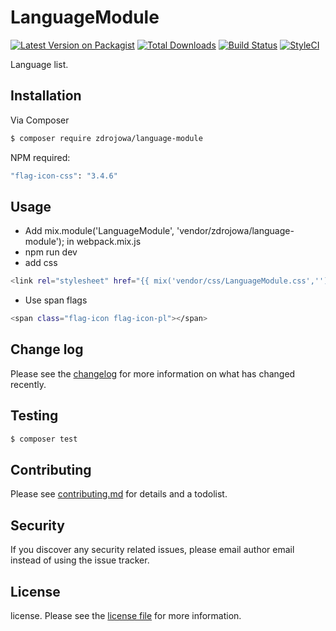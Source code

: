 # LanguageModule

[![Latest Version on Packagist][ico-version]][link-packagist]
[![Total Downloads][ico-downloads]][link-downloads]
[![Build Status][ico-travis]][link-travis]
[![StyleCI][ico-styleci]][link-styleci]

Language list.

## Installation

Via Composer

``` bash
$ composer require zdrojowa/language-module
```

NPM required:
``` bash
"flag-icon-css": "3.4.6"
```

## Usage
- Add mix.module('LanguageModule', 'vendor/zdrojowa/language-module'); in webpack.mix.js
- npm run dev
- add css
``` bash
<link rel="stylesheet" href="{{ mix('vendor/css/LanguageModule.css','') }}">
```
- Use span flags
``` bash
<span class="flag-icon flag-icon-pl"></span>
```

## Change log

Please see the [changelog](changelog.md) for more information on what has changed recently.

## Testing

``` bash
$ composer test
```

## Contributing

Please see [contributing.md](contributing.md) for details and a todolist.

## Security

If you discover any security related issues, please email author email instead of using the issue tracker.

## License

license. Please see the [license file](license.md) for more information.

[ico-version]: https://img.shields.io/packagist/v/zdrojowa/language-module.svg?style=flat-square
[ico-downloads]: https://img.shields.io/packagist/dt/zdrojowa/language-module.svg?style=flat-square
[ico-travis]: https://img.shields.io/travis/zdrojowa/language-module/master.svg?style=flat-square
[ico-styleci]: https://styleci.io/repos/12345678/shield

[link-packagist]: https://packagist.org/packages/zdrojowa/language-module
[link-downloads]: https://packagist.org/packages/zdrojowa/language-module
[link-travis]: https://travis-ci.org/zdrojowa/language-module
[link-styleci]: https://styleci.io/repos/12345678
[link-author]: https://github.com/zdrojowa
[link-contributors]: ../../contributors
